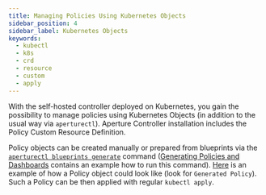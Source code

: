 ```yaml
---
title: Managing Policies Using Kubernetes Objects
sidebar_position: 4
sidebar_label: Kubernetes Objects
keywords:
  - kubectl
  - k8s
  - crd
  - resource
  - custom
  - apply
---
```


With the self-hosted controller deployed on Kubernetes, you gain the possibility
to manage policies using Kubernetes Objects (in addition to the usual way via
`aperturectl`). Aperture Controller installation includes the Policy Custom
Resource Definition.

Policy objects can be created manually or prepared from blueprints via the
[`aperturectl blueprints generate`][generate] command ([Generating Policies and
Dashboards][generating-policies] contains an example how to run this command).
[Here][example] is an example of how a Policy object could look like (look for
`Generated Policy`). Such a Policy can be then applied with regular
`kubectl apply`.

[generate]: /reference/aperturectl/blueprints/generate/generate.md
[generating-policies]:
  /get-started/policies/policies.md#generating-policies-and-dashboards
[example]: /use-cases/adaptive-service-protection/average-latency-feedback.md
